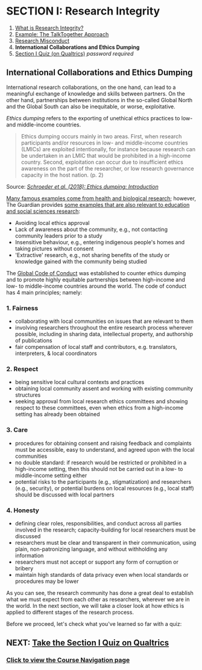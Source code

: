 # SECTION I: Research Integrity

1. [What is Research Integrity?](integrity.md)
2. [Example: The TalkTogether Approach](integrity-tt.md)
3. [Research Misconduct](integrity-misconduct.md)
4. **International Collaborations and Ethics Dumping**
5. [Section I Quiz (on Qualtrics)](https://oxfordeducation.eu.qualtrics.com/jfe/form/SV_8wFuwjJJSM46aIl) *password required*

## International Collaborations and Ethics Dumping

International research collaborations, on the one hand, can lead to a meaningful exchange of knowledge and skills between partners. On the other hand, partnerships between institutions in the so-called Global North and the Global South can also be inequitable, or worse, exploitative.

_Ethics dumping_ refers to the exporting of unethical ethics practices to low- and middle-income countries.

> Ethics dumping occurs mainly in two areas. First, when research participants and/or resources in low- and middle-income countries (LMICs) are exploited intentionally, for instance because research can be undertaken in an LMIC that would be prohibited in a high-income country. Second, exploitation can occur due to insufficient ethics awareness on the part of the researcher, or low research governance capacity in the host nation. (p. 2)

Source: *[Schroeder et al. (2018): Ethics dumping: Introduction](https://link.springer.com/book/10.1007%2F978-3-319-64731-9)*

[Many famous examples come from health and biological research](https://theconversation.com/ethics-dumping-the-dark-side-of-international-research-88675); however, The Guardian provides [some examples that are also relevant to education and social sciences research](https://www.theguardian.com/higher-education-network/2018/aug/31/ethics-dumping-the-exploitative-side-of-academic-research):

* Avoiding local ethics approval
* Lack of awareness about the community, e.g., not contacting community leaders prior to a study
* Insensitive behaviour, e.g., entering indigenous people's homes and taking pictures without consent
* 'Extractive' research, e.g., not sharing benefits of the study or knowledge gained with the community being studied

The [Global Code of Conduct](https://www.globalcodeofconduct.org/) was established to counter ethics dumping and to promote highly equitable partnerships between high-income and low- to middle-income countries around the world. The code of conduct has 4 main principles; namely:

### **1. Fairness**
  - collaborating with local communities on issues that are relevant to them
  - involving researchers throughout the entire research process wherever possible, including in sharing data, intellectual property, and authorship of publications
  - fair compensation of local staff and contributors, e.g. translators, interpreters, & local coordinators
  
### **2. Respect**
  - being sensitive local cultural contexts and practices
  - obtaining local community assent and working with existing community structures
  - seeking approval from local research ethics committees and showing respect to these committees, even when ethics from a high-income setting has already been obtained
  
### **3. Care**
  - procedures for obtaining consent and raising feedback and complaints must be accessible, easy to understand, and agreed upon with the local communities
  - no double standard: if research would be restricted or prohibited in a high-income setting, then this should not be carried out in a low- to middle-income setting either
  - potential risks to the participants (e.g., stigmatization) and researchers (e.g., security), or potential burdens on local resources (e.g., local staff) should be discussed with local partners
  
### **4. Honesty**
  - defining clear roles, responsibilities, and conduct across all parties involved in the research; capacity-building for local researchers must be discussed
  - researchers must be clear and transparent in their communication, using plain, non-patronizing language, and without withholding any information
  - researchers must not accept or support any form of corruption or bribery
  - maintain high standards of data privacy even when local standards or procedures may be lower


As you can see, the research community has done a great deal to establish what we must expect from each other as researchers, wherever we are in the world. In the next section, we will take a closer look at how ethics is applied to different stages of the research process.

Before we proceed, let's check what you've learned so far with a quiz:

## NEXT: [Take the Section I Quiz on Qualtrics](https://oxfordeducation.eu.qualtrics.com/jfe/form/SV_8wFuwjJJSM46aIl)
### [Click to view the Course Navigation page](toc.md)
